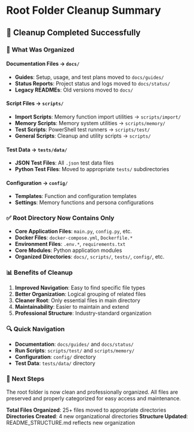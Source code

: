 # Root Folder Cleanup Summary

## 🎯 **Cleanup Completed Successfully**

### 📁 **What Was Organized**

#### **Documentation Files** → `docs/`
- **Guides**: Setup, usage, and test plans moved to `docs/guides/`
- **Status Reports**: Project status and logs moved to `docs/status/`
- **Legacy READMEs**: Old versions moved to `docs/`

#### **Script Files** → `scripts/`
- **Import Scripts**: Memory function import utilities → `scripts/import/`
- **Memory Scripts**: Memory system utilities → `scripts/memory/`
- **Test Scripts**: PowerShell test runners → `scripts/test/`
- **General Scripts**: Cleanup and utility scripts → `scripts/`

#### **Test Data** → `tests/data/`
- **JSON Test Files**: All `.json` test data files
- **Python Test Files**: Moved to appropriate `tests/` subdirectories

#### **Configuration** → `config/`
- **Templates**: Function and configuration templates
- **Settings**: Memory functions and persona configurations

### ✅ **Root Directory Now Contains Only**
- **Core Application Files**: `main.py`, `config.py`, etc.
- **Docker Files**: `docker-compose.yml`, `Dockerfile.*`
- **Environment Files**: `.env.*`, `requirements.txt`
- **Core Modules**: Python application modules
- **Organized Directories**: `docs/`, `scripts/`, `tests/`, `config/`, etc.

### 📊 **Benefits of Cleanup**
1. **Improved Navigation**: Easy to find specific file types
2. **Better Organization**: Logical grouping of related files
3. **Cleaner Root**: Only essential files in main directory
4. **Maintainability**: Easier to maintain and extend
5. **Professional Structure**: Industry-standard organization

### 🔍 **Quick Navigation**
- **Documentation**: `docs/guides/` and `docs/status/`
- **Run Scripts**: `scripts/test/` and `scripts/memory/`
- **Configuration**: `config/` directory
- **Test Data**: `tests/data/` directory

### 📝 **Next Steps**
The root folder is now clean and professionally organized. All files are preserved and properly categorized for easy access and maintenance.

**Total Files Organized**: 25+ files moved to appropriate directories
**Directories Created**: 4 new organizational directories
**Structure Updated**: README_STRUCTURE.md reflects new organization
